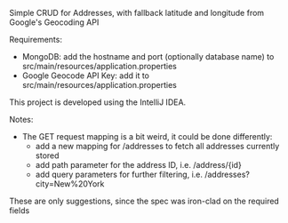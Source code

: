 Simple CRUD for Addresses, with fallback latitude and longitude from Google's Geocoding API

Requirements:
* MongoDB: add the hostname and port (optionally database name) to src/main/resources/application.properties
* Google Geocode API Key: add it to src/main/resources/application.properties

This project is developed using the IntelliJ IDEA.

Notes:
* The GET request mapping is a bit weird, it could be done differently: 
    * add a new mapping for /addresses to fetch all addresses currently stored
    * add path parameter for the address ID, i.e. /address/{id}
    * add query parameters for further filtering, i.e. /addresses?city=New%20York

These are only suggestions, since the spec was iron-clad on the required fields 
